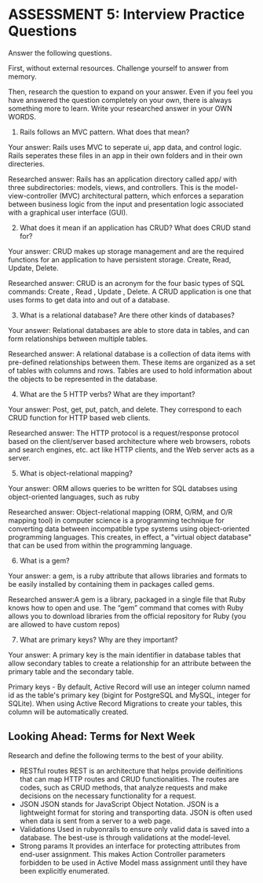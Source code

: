 # ASSESSMENT 5: Interview Practice Questions
Answer the following questions.

First, without external resources. Challenge yourself to answer from memory.

Then, research the question to expand on your answer. Even if you feel you have answered the question completely on your own, there is always something more to learn. Write your researched answer in your OWN WORDS.

1. Rails follows an MVC pattern. What does that mean?

  Your answer: Rails uses MVC to seperate ui, app data, and control logic. Rails seperates these files in an app in their own folders and in their own directeries.

  Researched answer: Rails has an application directory called app/ with three subdirectories: models, views, and controllers. This is the model-view-controller (MVC) architectural pattern, which enforces a separation between business logic from the input and presentation logic associated with a graphical user interface (GUI).



2. What does it mean if an application has CRUD? What does CRUD stand for?

  Your answer: CRUD makes up storage management and are the required functions for an application to have persistent storage. Create, Read, Update, Delete. 

  Researched answer: CRUD is an acronym for the four basic types of SQL commands: Create , Read , Update , Delete. A CRUD application is one that uses forms to get data into and out of a database.



3. What is a relational database? Are there other kinds of databases?

  Your answer: Relational databases are able to store data in tables, and can form relationships between multiple tables.

  Researched answer: A relational database is a collection of data items with pre-defined relationships between them. These items are organized as a set of tables with columns and rows. Tables are used to hold information about the objects to be represented in the database.



4. What are the 5 HTTP verbs? What are they important?

  Your answer: Post, get, put, patch, and delete. They correspond to each CRUD function for HTTP based web clients.

  Researched answer: The HTTP protocol is a request/response protocol based on the client/server based architecture where web browsers, robots and search engines, etc. act like HTTP clients, and the Web server acts as a server.



5. What is object-relational mapping?

  Your answer: ORM allows queries to be written for SQL databses using object-oriented languages, such as ruby

  Researched answer: Object-relational mapping (ORM, O/RM, and O/R mapping tool) in computer science is a programming technique for converting data between incompatible type systems using object-oriented programming languages. This creates, in effect, a "virtual object database" that can be used from within the programming language.



6. What is a gem?

  Your answer: a gem, is a ruby attribute that allows libraries and formats to be easily installed by containing them in packages called gems.

  Researched answer:A gem is a library, packaged in a single file that Ruby knows how to open and use. The “gem” command that comes with Ruby allows you to download libraries from the official repository for Ruby (you are allowed to have custom repos) 



7. What are primary keys? Why are they important?

  Your answer: A primary key is the main identifier in database tables that allow secondary tables to create a relationship for an attribute between the primary table and the secondary table.

Primary keys - By default, Active Record will use an integer column named id as the table's primary key (bigint for PostgreSQL and MySQL, integer for SQLite). When using Active Record Migrations to create your tables, this column will be automatically created.



## Looking Ahead: Terms for Next Week

Research and define the following terms to the best of your ability.
- RESTful routes
REST is an architecture that helps provide deifinitions that can map HTTP routes and CRUD functionalities. The routes are codes, such as CRUD methods, that analyze requests and make decisions on the necessary functionality for a request.
- JSON
JSON stands for JavaScript Object Notation. JSON is a lightweight format for storing and transporting data. JSON is often used when data is sent from a server to a web page.
- Validations
Used in rubyonrails to ensure only valid data is saved into a database. The best-use is through validations at the model-level.
- Strong params
It provides an interface for protecting attributes from end-user assignment. This makes Action Controller parameters forbidden to be used in Active Model mass assignment until they have been explicitly enumerated.
